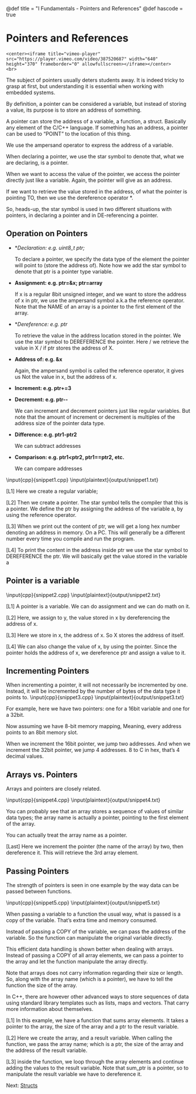 @def title = "I Fundamentals - Pointers and References"
@def hascode = true

# Pointers and References
~~~
<center><iframe title="vimeo-player" src="https://player.vimeo.com/video/387520687" width="640" height="370" frameborder="0" allowfullscreen></iframe></center>
<br>
~~~
The subject of pointers usually deters students away. It is indeed tricky to grasp at first, but understanding it is essential when working with embedded systems. 

By definition, a pointer can be considered a variable, but instead of storing a value, its purpose is to store an address of something.

A pointer can store the address of a variable, a function, a struct. Basically any element of the C/C++ language. If something has an address, a pointer can be used to “POINT” to the location of this thing.

We use the ampersand operator to express the address of a variable. 

When declaring a pointer, we use the star symbol to denote that, what we are declaring, is a pointer. 

When we want to access the value of the pointer, we access the pointer directly just like a variable. Again, the pointer will give as an address.

If we want to retrieve the value stored in the address, of what the pointer is pointing TO, then we use the dereference operator *. 

So, heads-up, the star symbol is used in two different situations with pointers, in declaring a pointer and in DE-referencing a pointer.

## Operation on Pointers
- **Declaration:         e.g. uint8_t *ptr;**
  
  To declare a pointer, we specify the data type of the element the pointer will point to (store the address of). Note how we add the star symbol to denote that ptr is a pointer type variable.

- **Assignment:	       e.g. ptr=&x; ptr=array**
  
  If x is a regular 8bit unsigned integer, and we want to store the address of x in ptr, we use the ampersand symbol a.k.a the reference operator. Note that the NAME of an array is a pointer to the first element of the array.

- **Dereference:	       e.g. *ptr**
  
  To retrieve the value in the address location stored in the pointer. We use the star symbol to DEREFERENCE the pointer. Here / we retrieve the value in X / if ptr stores the address of X.

- **Address of:	       e.g. &x**
  
  Again, the ampersand symbol is called the reference operator, it gives us Not the value in x, but the address of x.

- **Increment:		   e.g. ptr+=3**
- **Decrement:	       e.g. ptr--**
  
  We can increment and decrement pointers just like regular variables. But note that the amount of increment or decrement is multiples of the address size of the pointer data type. 

- **Difference:		   e.g. ptr1-ptr2** 
  
  We can subtract addresses

- **Comparison:	       e.g. ptr1<ptr2, ptr1==ptr2, etc.**
  
  We can compare addresses


\input{cpp}{snippet1.cpp}
\input{plaintext}{output/snippet1.txt}

[L1] Here we create a regular variable;

[L2] Then we create a pointer. The star symbol tells the compiler that this is a pointer. We define the ptr by assigning the address of the variable a, by using the reference operator.

[L3] When we print out the content of ptr, we will get a long hex number denoting an address in memory. On a PC. This will generally be a different number every time you compile and run the program.

[L4] To print the content in the address inside ptr we use the star symbol to DEREFERENCE the ptr. We will basically get the value stored in the variable a 

## Pointer is a variable
\input{cpp}{snippet2.cpp}
\input{plaintext}{output/snippet2.txt}

[L1] A pointer is a variable. We can do assignment and we can do math on it.

[L2] Here, we assign to y, the value stored in x by dereferencing the address of x.

[L3] Here we store in x, the address of x. So X stores the address of itself. 

[L4] We can also change the value of x, by using the pointer. Since the pointer holds the address of x, we dereference ptr and assign a value to it. 

## Incrementing Pointers

When incrementing a pointer, it will not necessarily be incremented by one. Instead, it will be incremented by the number of bytes of the data type it points to.
\input{cpp}{snippet3.cpp}
\input{plaintext}{output/snippet3.txt}

For example, here we have two pointers: one for a 16bit variable and one for a 32bit.

Now assuming we have 8-bit memory mapping, Meaning, every address points to an 8bit memory slot.

When we increment the 16bit pointer, we jump two addresses. And when we increment the 32bit pointer, we jump 4 addresses. 8 to C in hex, that’s 4 decimal values.

## Arrays vs. Pointers
Arrays and pointers are closely related. 

\input{cpp}{snippet4.cpp}
\input{plaintext}{output/snippet4.txt}

You can probably see that an array stores a sequence of values of similar data types; the array name is actually a pointer, pointing to the first element of the array.

You can actually treat the array name as a pointer. 

[Last] Here we increment the pointer (the name of the array) by two, then dereference it. This wiill retrieve the 3rd array element.

## Passing Pointers
The strength of pointers is seen in one example by the way data can be passed between functions. 

\input{cpp}{snippet5.cpp}
\input{plaintext}{output/snippet5.txt}

When passing a variable to a function the usual way, what is passed is a copy of the variable. That’s extra time and memory consumed. 

Instead of passing a COPY of the variable, we can pass the address of the variable. So the function can manipulate the original variable directly.

This efficient data handling is shown better when dealing with arrays. Instead of passing a COPY of all array elements, we can pass a pointer to the array and let the function manipulate the array directly.
 

Note that arrays does not carry information regarding their size or length. So, along with the array name (which is a pointer), we have to tell the function the size of the array.

In C++, there are however other advanced ways to store sequences of data using standard library templates such as lists, maps and vectors. That carry more information about themselves.

[L1] In this example, we have a function that sums array elements. It takes a pointer to the array, the size of the array and a ptr to the result variable.

[L2] Here we create the array, and a result variable. When calling the function, we pass the array name; which is a ptr, the size of the array and the address of the result variable.

[L3] inside the function, we loop through the array elements and continue adding the values to the result variable. Note that sum_ptr is a pointer, so to manipulate the result variable we have to dereference it.





Next: [Structs](../lesson11/)